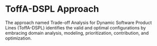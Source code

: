 # ToffA-DSPL Approach
The approach named Trade-off Analysis for Dynamic Software Product Lines (ToffA-DSPL) identifies the valid and optimal configurations by embracing domain analysis, modeling, prioritization, contribution, and optimization.

